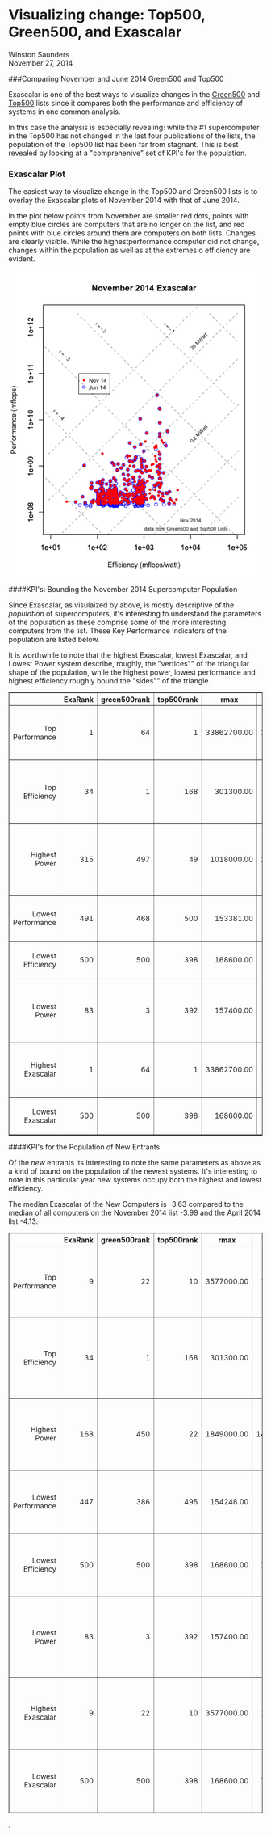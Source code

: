 # Visualizing change: Top500, Green500, and Exascalar
Winston Saunders  
November 27, 2014  

###Comparing November and June 2014 Green500 and Top500

Exascalar is one of the best ways to visualize changes in the [Green500](http:\\green500.org) and [Top500](http:\\top500.org) lists since it compares both the performance and efficiency of systems in one common analysis. 

In this case the analysis is especially revealing: while the #1 supercomputer in the Top500 has not changed in the last four publications of the lists, the population of the Top500 list has been far from stagnant. This is best revealed by looking at a "comprehenive" set of KPI's for the population.





### Exascalar Plot 

The easiest way to visualize change in the Top500 and Green500 lists is to overlay the Exascalar plots of November 2014 with that of June 2014.  

In the plot below points from November are smaller red dots, points with empty blue circles are computers that are no longer on the list, and red points with blue circles around them are computers on both lists. Changes are clearly visible. While the highestperformance computer did not change, changes within the population as well as at the extremes o efficiency are evident.   

<img src="Exascalar_delta_files/figure-html/unnamed-chunk-2-1.png" title="" alt="" style="display: block; margin: auto;" />

####KPI's: Bounding the November 2014 Supercomputer Population

Since Exascalar, as visulaized by above, is mostly descriptive of the _population_ of supercomputers, it's interesting to understand the parameters of the population as these comprise some of the more interesting computers from the list. These Key Performance Indicators of the population are listed below.  

It is worthwhile to note that the highest Exascalar, lowest Exascalar, and Lowest Power system describe, roughly, the "vertices"" of the triangular shape of the population, while the highest power, lowest performance and highest efficiency roughly bound the "sides"" of the triangle.  
 

<!-- html table generated in R 3.1.2 by xtable 1.7-4 package -->
<!-- Sat Nov 29 13:24:33 2014 -->
<table border=1>
<tr> <th>  </th> <th> ExaRank </th> <th> green500rank </th> <th> top500rank </th> <th> rmax </th> <th> power </th> <th> mflopswatt </th> <th> computer </th>  </tr>
  <tr> <td align="right"> Top Performance </td> <td align="right">   1 </td> <td align="right">  64 </td> <td align="right">   1 </td> <td align="right"> 33862700.00 </td> <td align="right"> 17808.00 </td> <td align="right"> 1901.54 </td> <td> TH-IVB-FEP Cluster, Intel Xeon E5-2692 12C 2.200GHz, TH Express-2, Intel Xeon Phi 31S1P </td> </tr>
  <tr> <td align="right"> Top Efficiency </td> <td align="right">  34 </td> <td align="right">   1 </td> <td align="right"> 168 </td> <td align="right"> 301300.00 </td> <td align="right"> 57.15 </td> <td align="right"> 5271.81 </td> <td> ASUS ESC4000 FDR/G2S, Intel Xeon E5-2690v2 10C 3GHz, Infiniband FDR, AMD FirePro S9150 </td> </tr>
  <tr> <td align="right"> Highest Power </td> <td align="right"> 315 </td> <td align="right"> 497 </td> <td align="right">  49 </td> <td align="right"> 1018000.00 </td> <td align="right"> 19431.30 </td> <td align="right"> 52.39 </td> <td> HA8000-tc HT210/PRIMERGY CX400 Cluster, Xeon E5-2680 8C 2.700GHz, Infiniband FDR, NVIDIA K20/K20x, Xeon Phi 5110P </td> </tr>
  <tr> <td align="right"> Lowest Performance </td> <td align="right"> 491 </td> <td align="right"> 468 </td> <td align="right"> 500 </td> <td align="right"> 153381.00 </td> <td align="right"> 1417.20 </td> <td align="right"> 108.23 </td> <td> Cluster Platform DL360e Gen8, Xeon E5-2450 8C 2.100GHz, Gigabit Ethernet </td> </tr>
  <tr> <td align="right"> Lowest Efficiency </td> <td align="right"> 500 </td> <td align="right"> 500 </td> <td align="right"> 398 </td> <td align="right"> 168600.00 </td> <td align="right"> 7625.82 </td> <td align="right"> 22.11 </td> <td> BladeCenter HS23 Cluster, Xeon E5-2670 8C 2.6GHz, Gigabit Ethernet </td> </tr>
  <tr> <td align="right"> Lowest Power </td> <td align="right">  83 </td> <td align="right">   3 </td> <td align="right"> 392 </td> <td align="right"> 157400.00 </td> <td align="right"> 35.39 </td> <td align="right"> 4447.58 </td> <td> LX 1U-4GPU/104Re-1G  Cluster, Intel Xeon E5-2620v2 6C 2.100GHz, Infiniband FDR, NVIDIA K20x </td> </tr>
  <tr> <td align="right"> Highest Exascalar </td> <td align="right">   1 </td> <td align="right">  64 </td> <td align="right">   1 </td> <td align="right"> 33862700.00 </td> <td align="right"> 17808.00 </td> <td align="right"> 1901.54 </td> <td> TH-IVB-FEP Cluster, Intel Xeon E5-2692 12C 2.200GHz, TH Express-2, Intel Xeon Phi 31S1P </td> </tr>
  <tr> <td align="right"> Lowest Exascalar </td> <td align="right"> 500 </td> <td align="right"> 500 </td> <td align="right"> 398 </td> <td align="right"> 168600.00 </td> <td align="right"> 7625.82 </td> <td align="right"> 22.11 </td> <td> BladeCenter HS23 Cluster, Xeon E5-2670 8C 2.6GHz, Gigabit Ethernet </td> </tr>
   </table>



####KPI's for the Population of New Entrants

Of the _new_ entrants its interesting to note the same parameters as above as a kind of bound on the population of the newest systems. It's interesting to note in this particular year new systems occupy both the highest and lowest efficiency. 



The median Exascalar of the New Computers is -3.63 compared to the median of all computers on the November 2014 list -3.99 and the April 2014 list -4.13.

<!-- html table generated in R 3.1.2 by xtable 1.7-4 package -->
<!-- Sat Nov 29 13:24:33 2014 -->
<table border=1>
<tr> <th>  </th> <th> ExaRank </th> <th> green500rank </th> <th> top500rank </th> <th> rmax </th> <th> power </th> <th> mflopswatt </th> <th> computer </th>  </tr>
  <tr> <td align="right"> Top Performance </td> <td align="right">   9 </td> <td align="right">  22 </td> <td align="right">  10 </td> <td align="right"> 3577000.00 </td> <td align="right"> 1498.90 </td> <td align="right"> 2386.42 </td> <td> Cray CS-Storm, Intel Xeon E5-2660v2 10C 2.2GHz, Infiniband FDR, Nvidia K40 </td> </tr>
  <tr> <td align="right"> Top Efficiency </td> <td align="right">  34 </td> <td align="right">   1 </td> <td align="right"> 168 </td> <td align="right"> 301300.00 </td> <td align="right"> 57.15 </td> <td align="right"> 5271.81 </td> <td> ASUS ESC4000 FDR/G2S, Intel Xeon E5-2690v2 10C 3GHz, Infiniband FDR, AMD FirePro S9150 </td> </tr>
  <tr> <td align="right"> Highest Power </td> <td align="right"> 168 </td> <td align="right"> 450 </td> <td align="right">  22 </td> <td align="right"> 1849000.00 </td> <td align="right"> 14400.00 </td> <td align="right"> 128.40 </td> <td> T-Platform A-Class Cluster, Xeon E5-2697v3 14C 2.6GHz, Infiniband FDR, Nvidia K40m </td> </tr>
  <tr> <td align="right"> Lowest Performance </td> <td align="right"> 447 </td> <td align="right"> 386 </td> <td align="right"> 495 </td> <td align="right"> 154248.00 </td> <td align="right"> 805.50 </td> <td align="right"> 191.49 </td> <td> Cluster Platform 3000 BL460c Gen8, Intel Xeon E5-2680v2  10C 2.8GHz, 10G Ethernet </td> </tr>
  <tr> <td align="right"> Lowest Efficiency </td> <td align="right"> 500 </td> <td align="right"> 500 </td> <td align="right"> 398 </td> <td align="right"> 168600.00 </td> <td align="right"> 7625.82 </td> <td align="right"> 22.11 </td> <td> BladeCenter HS23 Cluster, Xeon E5-2670 8C 2.6GHz, Gigabit Ethernet </td> </tr>
  <tr> <td align="right"> Lowest Power </td> <td align="right">  83 </td> <td align="right">   3 </td> <td align="right"> 392 </td> <td align="right"> 157400.00 </td> <td align="right"> 35.39 </td> <td align="right"> 4447.58 </td> <td> LX 1U-4GPU/104Re-1G  Cluster, Intel Xeon E5-2620v2 6C 2.100GHz, Infiniband FDR, NVIDIA K20x </td> </tr>
  <tr> <td align="right"> Highest Exascalar </td> <td align="right">   9 </td> <td align="right">  22 </td> <td align="right">  10 </td> <td align="right"> 3577000.00 </td> <td align="right"> 1498.90 </td> <td align="right"> 2386.42 </td> <td> Cray CS-Storm, Intel Xeon E5-2660v2 10C 2.2GHz, Infiniband FDR, Nvidia K40 </td> </tr>
  <tr> <td align="right"> Lowest Exascalar </td> <td align="right"> 500 </td> <td align="right"> 500 </td> <td align="right"> 398 </td> <td align="right"> 168600.00 </td> <td align="right"> 7625.82 </td> <td align="right"> 22.11 </td> <td> BladeCenter HS23 Cluster, Xeon E5-2670 8C 2.6GHz, Gigabit Ethernet </td> </tr>
   </table>





.



